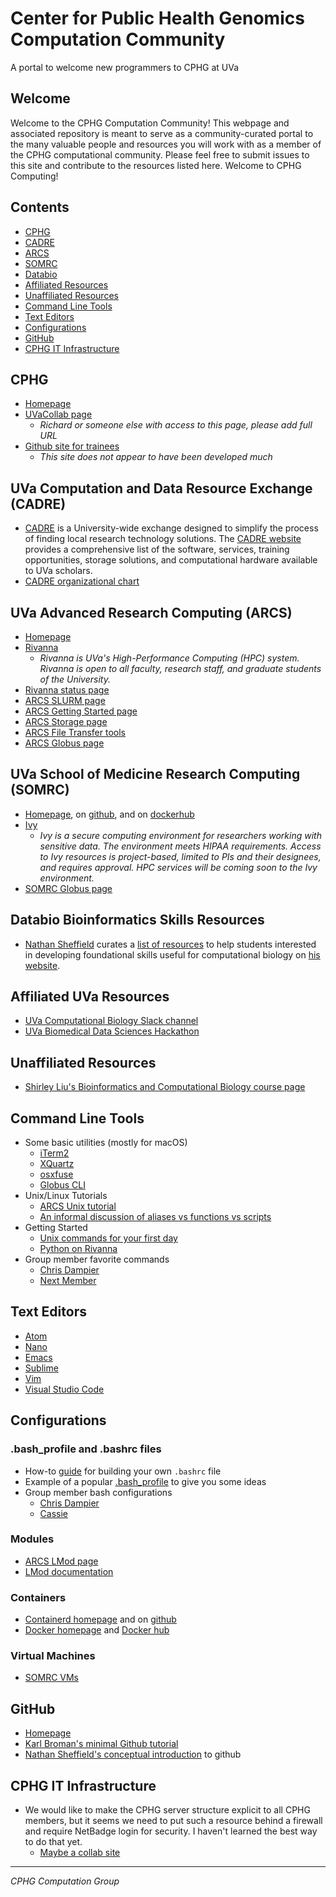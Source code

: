 # Center for Public Health Genomics Computation Community

A portal to welcome new programmers to CPHG at UVa

## Welcome

Welcome to the CPHG Computation Community! This webpage and associated repository is meant to serve as a community-curated portal to the many valuable people and resources you will work with as a member of the CPHG computational community. Please feel free to submit issues to this site and contribute to the resources listed here. Welcome to CPHG Computing!


## Contents

* [CPHG](#cphg)
* [CADRE](#uva-computation-and-data-resource-exchange-cadre)
* [ARCS](#uva-advanced-research-computing-arcs)
* [SOMRC](#uva-school-of-medicine-research-computing-somrc)
* [Databio](#databio-bioinformatics-skills-resources)
* [Affiliated Resources](#affiliated-uva-resources)
* [Unaffiliated Resources](#unaffiliated-resources)
* [Command Line Tools](#command-line-tools)
* [Text Editors](#text-editors)
* [Configurations](#configurations)
* [GitHub](#github)
* [CPHG IT Infrastructure](#cphg-it-infrastructure)


## CPHG

* [Homepage](https://med.virginia.edu/cphg/)
* [UVaCollab page](https://collab.its.virginia.edu/portal)
  * *Richard or someone else with access to this page, please add full URL*
* [Github site for trainees](https://github.com/CPHG-Trainees)
  * *This site does not appear to have been developed much*


## UVa Computation and Data Resource Exchange (CADRE)

* [CADRE][cadre] is a University-wide exchange designed to simplify the process of finding local research technology solutions. The [CADRE website][cadre] provides a comprehensive list of the software, services, training opportunities, storage solutions, and computational hardware available to UVa scholars.
* [CADRE organizational chart](https://cadre.virginia.edu/cadre-about-us)


## UVa Advanced Research Computing (ARCS)

* [Homepage](https://arcs.virginia.edu/)
* [Rivanna](https://arcs.virginia.edu/rivanna)
  * *Rivanna is UVa's High-Performance Computing (HPC) system. Rivanna is open to all faculty, research staff, and graduate students of the University.*
* [Rivanna status page](https://arcs.virginia.edu/rivanna-status-update)
* [ARCS SLURM page](https://arcs.virginia.edu/slurm)
* [ARCS Getting Started page](https://arcs.virginia.edu/getting-started)
* [ARCS Storage page](https://arcs.virginia.edu/storage)
* [ARCS File Transfer tools](https://arcs.virginia.edu/login-and-file-transfer)
* [ARCS Globus page](https://arcs.virginia.edu/globus)


## UVa School of Medicine Research Computing (SOMRC)

* [Homepage](https://somrc.virginia.edu/), on [github](https://github.com/uvasomrc), and on [dockerhub](https://hub.docker.com/u/somrc)
* [Ivy](https://somrc.virginia.edu/userinfo/ivy/)
  * *Ivy is a secure computing environment for researchers working with sensitive data. The environment meets HIPAA requirements. Access to Ivy resources is project-based, limited to PIs and their designees, and requires approval. HPC services will be coming soon to the Ivy environment.*
* [SOMRC Globus page](https://somrc.virginia.edu/userinfo/globus/)


## Databio Bioinformatics Skills Resources

* [Nathan Sheffield][sheffield] curates a [list of resources](http://databio.org/skills/) to help students interested in developing foundational skills useful for computational biology on [his website](http://databio.org/).


## Affiliated UVa Resources

* [UVa Computational Biology Slack channel](https://uvacompbio.slack.com/)
* [UVa Biomedical Data Sciences Hackathon](https://github.com/databio/bdshack19)


## Unaffiliated Resources

* [Shirley Liu's Bioinformatics and Computational Biology course page](https://canvas.harvard.edu/courses/49497/pages/course-schedule)


## Command Line Tools

* Some basic utilities (mostly for macOS)
  * [iTerm2](https://www.iterm2.com/)
  * [XQuartz](https://www.xquartz.org/)
  * [osxfuse](https://osxfuse.github.io/)
  * [Globus CLI](https://docs.globus.org/cli/)
* Unix/Linux Tutorials
  * [ARCS Unix tutorial](https://arcs.virginia.edu/UNIX-tutorials-for-beginners)
  * [An informal discussion of aliases vs functions vs scripts](https://unix.stackexchange.com/questions/30925/in-bash-when-to-alias-when-to-script-and-when-to-write-a-function)
* Getting Started
  * [Unix commands for your first day](first_day.md)
  * [Python on Rivanna](https://arcs.virginia.edu/python)
* Group member favorite commands
  * [Chris Dampier](fav_commands/dampier_commands.md)
  * [Next Member](fav_commands/member_commands.md)


## Text Editors

* [Atom](https://atom.io/)
* [Nano](https://www.nano-editor.org/)
* [Emacs](https://www.gnu.org/software/emacs/)
* [Sublime](https://www.sublimetext.com/)
* [Vim](https://www.vim.org/)
* [Visual Studio Code](https://code.visualstudio.com/)


## Configurations

### .bash_profile and .bashrc files
* How-to [guide][bashrc] for building your own `.bashrc` file
* Example of a popular [.bash_profile](https://gist.github.com/stephenll/8762279) to give you some ideas
* Group member bash configurations
  * [Chris Dampier](bash_profiles/dampier_macos_bash_profile.bash)
  * [Cassie](bash_profiles/ccr_macos_bashrc)

### Modules
* [ARCS LMod page](https://arcs.virginia.edu/lmod)
* [LMod documentation](https://lmod.readthedocs.io/en/latest/)

### Containers
* [Containerd homepage](https://containerd.io/) and on [github](https://github.com/containerd/containerd)
* [Docker homepage](https://www.docker.com/) and [Docker hub](https://hub.docker.com/)

### Virtual Machines
* [SOMRC VMs](https://somrc.virginia.edu/userinfo/ivy/#virtual-machines)


## GitHub

* [Homepage](https://github.com/)
* [Karl Broman's minimal Github tutorial](https://github.com/kbroman/github_tutorial)
* [Nathan Sheffield's conceptual introduction][github] to github


## CPHG IT Infrastructure

* We would like to make the CPHG server structure explicit to all CPHG members, but it seems we need to put such a resource behind a firewall and require NetBadge login for security. I haven't learned the best way to do that yet.
  * [Maybe a collab site](https://collab.its.virginia.edu/portal/site/a412f617-1d58-4aa2-a58a-1cd7f37b93dc/page/02d2821c-67f4-456f-ada7-023e878d92d5)

---
*CPHG Computation Group*

[cadre]: https://cadre.virginia.edu/
[sheffield]: https://med.virginia.edu/faculty/faculty-listing/ns5bc/
[bashrc]: https://medium.com/@tzhenghao/a-guide-to-building-a-great-bashrc-23c52e466b1c
[github]: http://databio.org/slides/collaborative_software_development.html#/title
